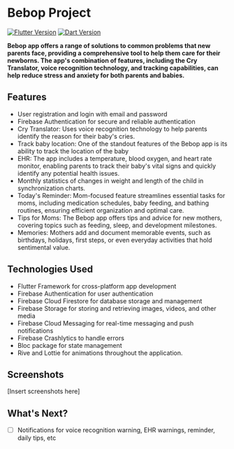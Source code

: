 # Bebop Project

[![Flutter Version](https://img.shields.io/badge/Flutter-v3.10.0-blue)](https://flutter.dev/) 
[![Dart Version](https://img.shields.io/badge/Dart-v3.0.0-blue)](https://dart.dev/)

**Bebop app offers a range of solutions to common problems that new parents 
face, providing a comprehensive tool to help them care for their newborns. The app's 
combination of features, including the Cry Translator, voice recognition technology, and tracking 
capabilities, can help reduce stress and anxiety for both parents and babies.**


## Features

- User registration and login with email and password
- Firebase Authentication for secure and reliable authentication
- Cry Translator: Uses voice recognition technology to help parents identify the reason for their baby's cries.
- Track baby location: One of the standout features of the Bebop app is its ability to track the location of the baby 
- EHR: The app includes a temperature, blood oxygen, and heart rate monitor, enabling parents to track their baby's vital signs and 
quickly identify any potential health issues.
- Monthly statistics of changes in weight and length of the child in synchronization charts.
- Today's Reminder: Mom-focused feature streamlines essential tasks for moms, including medication schedules, baby feeding, and bathing routines, ensuring efficient organization and optimal care.
- Tips for Moms: The Bebop app offers tips and advice for new mothers, covering 
topics such as feeding, sleep, and development milestones.
- Memories: Mothers add and document memorable events, such as birthdays, holidays, first steps, or even everyday activities that hold sentimental value.


## Technologies Used

- Flutter Framework for cross-platform app development
- Firebase Authentication for user authentication
- Firebase Cloud Firestore for database storage and management
- Firebase Storage for storing and retrieving images, videos, and other media
- Firebase Cloud Messaging for real-time messaging and push notifications
- Firebase Crashlytics to handle errors
- Bloc package for state management
- Rive and Lottie for animations throughout the application.

## Screenshots
[Insert screenshots here]

## What's Next?
 - [ ] Notifications for voice recognition warning, EHR warnings, reminder, daily tips, etc
